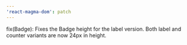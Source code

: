```yaml
---
'react-magma-dom': patch
---
```


fix(Badge): Fixes the Badge height for the label version. Both label and counter variants are now 24px in height.
